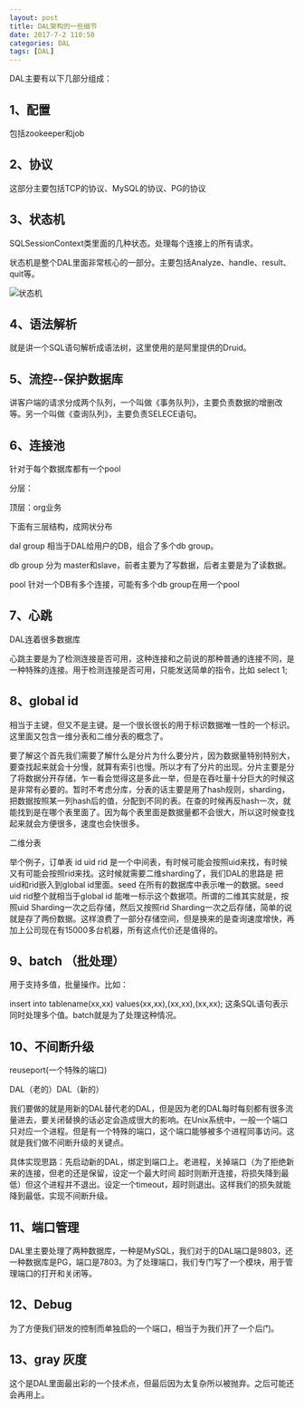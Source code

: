 ```yaml
---
layout: post
title: DAL架构的一些细节
date: 2017-7-2 110:50
categories: DAL
tags: [DAL]
---
```


DAL主要有以下几部分组成：

## 1、配置

包括zookeeper和job

## 2、协议

这部分主要包括TCP的协议、MySQL的协议、PG的协议

## 3、状态机

SQLSessionContext类里面的几种状态。处理每个连接上的所有请求。  

状态机是整个DAL里面非常核心的一部分。主要包括Analyze、handle、result、quit等。

![状态机](https://ws3.sinaimg.cn/large/006tKfTcly1fh5epo6g05j30cu0hijrr.jpg)

## 4、语法解析

就是讲一个SQL语句解析成语法树，这里使用的是阿里提供的Druid。

## 5、流控--保护数据库

讲客户端的请求分成两个队列，一个叫做《事务队列》，主要负责数据的增删改等。另一个叫做《查询队列》，主要负责SELECE语句。

## 6、连接池

针对于每个数据库都有一个pool

分层：

  顶层：org业务

下面有三层结构，成网状分布

dal group 相当于DAL给用户的DB，组合了多个db group。

db group 分为 master和slave，前者主要为了写数据，后者主要是为了读数据。

pool 针对一个DB有多个连接，可能有多个db group在用一个pool

## 7、心跳

DAL连着很多数据库

心跳主要是为了检测连接是否可用，这种连接和之前说的那种普通的连接不同，是一种特殊的连接。用于检测连接是否可用，只能发送简单的指令，比如 select 1;

## 8、global id

相当于主键，但又不是主键。是一个很长很长的用于标识数据唯一性的一个标识。这里面又包含一维分表和二维分表的概念了。

要了解这个首先我们需要了解什么是分片为什么要分片，因为数据量特别特别大，要查找起来就会十分慢，就算有索引也慢。所以才有了分片的出现。分片主要是分了将数据分开存储，乍一看会觉得这是多此一举，但是在吞吐量十分巨大的时候这是非常有必要的。暂时不考虑分库，分表的话主要是用了hash规则，sharding，把数据按照某一列hash后的值，分配到不同的表。在查的时候再反hash一次，就能找到是在哪个表里面了。因为每个表里面是数据量都不会很大，所以这时候查找起来就会方便很多，速度也会快很多。

二维分表

举个例子，订单表  id uid rid 是一个中间表，有时候可能会按照uid来找，有时候又有可能会按照rid来找。这时候就需要二维sharding了，我们DAL的思路是 把uid和rid嵌入到global id里面。seed 在所有的数据库中表示唯一的数据。seed uid rid整个就相当于global id 能唯一标示这个数据项。所谓的二维其实就是，按照uid Sharding一次之后存储，然后又按照rid Sharding一次之后存储，简单的说就是存了两份数据。这样浪费了一部分存储空间，但是换来的是查询速度增快，再加上公司现在有15000多台机器，所有这点代价还是值得的。

## 9、batch （批处理）

用于支持多值，批量操作。比如：

insert into tablename(xx,xx) values(xx,xx),(xx,xx),(xx,xx); 这条SQL语句表示同时处理多个值。batch就是为了处理这种情况。

## 10、不间断升级

reuseport(一个特殊的端口)

DAL（老的）DAL（新的）

我们要做的就是用新的DAL替代老的DAL，但是因为老的DAL每时每刻都有很多流量进去，要关闭替换的话必定会造成很大的影响。在Unix系统中，一般一个端口只对应一个进程。但是有一个特殊的端口，这个端口能够被多个进程同事访问。这就是我们做不间断升级的关键点。

具体实现思路：先启动新的DAL，绑定到端口上。老进程，关掉端口（为了拒绝新来的连接，但老的还是保留，设定一个最大时间 超时则断开连接，将损失降到最低）但这个进程并不退出。设定一个timeout，超时则退出。这样我们的损失就能降到最低，实现不间断升级。

## 11、端口管理

DAL里主要处理了两种数据库，一种是MySQL，我们对于的DAL端口是9803，还一种数据库是PG，端口是7803。为了处理端口，我们专门写了一个模块，用于管理端口的打开和关闭等。

## 12、Debug 

为了方便我们研发的控制而单独启的一个端口，相当于为我们开了一个后门。

## 13、gray 灰度

这个是DAL里面最出彩的一个技术点，但最后因为太复杂所以被抛弃。之后可能还会再用上。